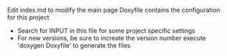 Edit index.md to modify the main page
Doxyfile contains the configuration for this project
  - Search for INPUT in this file for some project specific settings
  - For new versions, be sure to increate the version number
execute 'doxygen Doxyfile' to generate the files
